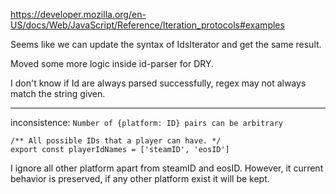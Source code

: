 https://developer.mozilla.org/en-US/docs/Web/JavaScript/Reference/Iteration_protocols#examples

Seems like we can update the syntax of IdsIterator and get the same result.

Moved some more logic inside id-parser for DRY.

I don't know if Id are always parsed successfully, regex may not always match the string given.

---

inconsistence: `Number of {platform: ID} pairs can be arbitrary`

```
/** All possible IDs that a player can have. */
export const playerIdNames = ['steamID', 'eosID']
```

I ignore all other platform apart from steamID and eosID. However, it current behavior is preserved, if any other
platform exist it will be kept.
